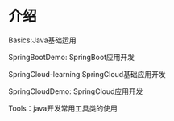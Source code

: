 # 介绍
Basics:Java基础运用

SpringBootDemo: SpringBoot应用开发

SpringCloud-learning:SpringCloud基础应用开发

SpringCloudDemo: SpringCloud应用开发

Tools：java开发常用工具类的使用
